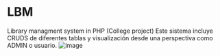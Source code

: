 # LBM
Library managment system in PHP (College project)
Este sistema incluye CRUDS de diferentes tablas y visualización desde una perspectiva como ADMIN o usuario.
![image](https://user-images.githubusercontent.com/101080938/218349623-f311af6a-741a-49ed-b43e-a3418244718d.png)
